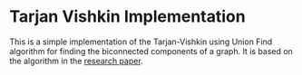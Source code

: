 # Tarjan Vishkin Implementation

This is a simple implementation of the Tarjan-Vishkin using Union Find  algorithm for finding the biconnected components of a graph. It is based on the algorithm in the [research paper](https://epubs.siam.org/doi/epdf/10.1137/0214061).